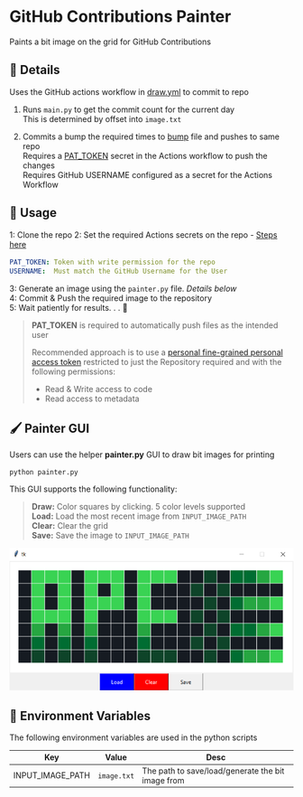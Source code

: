 # GitHub Contributions Painter

Paints a bit image on the grid for GitHub Contributions

## 📓 Details

Uses the GitHub actions workflow in [draw.yml](.github/workflows/draw.yml) to commit to repo

1) Runs `main.py` to get the commit count for the current day   
This is determined by offset into `image.txt`  
     
2) Commits a bump the required times to [bump](bump) file and pushes to same repo  
   Requires a [PAT_TOKEN](https://docs.github.com/en/actions/security-guides/automatic-token-authentication#about-the-github_token-secret) secret in the Actions workflow to push the changes  
   Requires GitHub USERNAME configured as a secret for the Actions Workflow

## 🥼 Usage 

1: Clone the repo 
2: Set the required Actions secrets on the repo - [Steps here](https://docs.github.com/en/actions/security-guides/encrypted-secrets#creating-encrypted-secrets-for-a-repository)
```yaml
PAT_TOKEN: Token with write permission for the repo
USERNAME:  Must match the GitHub Username for the User
``` 
3: Generate an image using the `painter.py` file. _Details below_  
4: Commit & Push the required image to the repository  
5: Wait patiently for results. . . 🥱

> **PAT_TOKEN** is required to automatically push files as the intended user  
> 
> Recommended approach is to use a [personal fine-grained personal access token](https://docs.github.com/en/authentication/keeping-your-account-and-data-secure/creating-a-personal-access-token#creating-a-fine-grained-personal-access-token) restricted to just the Repository required and with the following permissions:
> - Read & Write access to code
> - Read access to metadata

## 🖌 Painter GUI 

Users can use the helper **painter.py** GUI to draw bit images for printing

```
python painter.py
```

This GUI supports the following functionality:

> **Draw:**  Color squares by clicking. 5 color levels supported  
**Load:**  Load the most recent image from `INPUT_IMAGE_PATH`  
**Clear:** Clear the grid    
**Save:**  Save the image to `INPUT_IMAGE_PATH`  


![GUI Example](readme_images/img_1.png)

## 🔑 Environment Variables

The following environment variables are used in the python scripts

| Key | Value | Desc |
| --- | ---| ---|
| INPUT_IMAGE_PATH | `image.txt` | The path to save/load/generate the bit image from |
